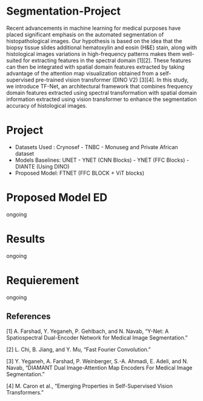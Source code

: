# Segmentation-Project
Recent advancements in machine learning for medical purposes have placed significant emphasis on the automated segmentation of histopathological images. Our hypothesis is based on the idea that the biopsy tissue slides additional hematoxylin and eosin (H&E) stain, along with histological images variations in high-frequency patterns makes them well-suited for extracting features in the spectral domain [1][2]. These features can then be integrated with spatial domain features extracted by taking advantage of the attention map visualization obtained from a self-supervised pre-trained vision transformer (DINO V2) [3][4]. In this study, we introduce TF-Net, an architectural framework that combines frequency domain features extracted using spectral transformation with spatial domain information extracted using vision transformer to enhance the segmentation accuracy of histological images.

# Project 
* Datasets Used : Crynosef - TNBC - Monuseg and Private African dataset 
* Models Baselines: UNET - YNET (CNN Blocks) - YNET (FFC Blocks) - DIANTE (Using DINO)
* Proposed Model: FTNET (FFC BLOCK + ViT blocks)

# Proposed Model ED
ongoing 
# Results
ongoing
# Requierement
ongoing
## References
[1] A. Farshad, Y. Yeganeh, P. Gehlbach, and N. Navab, “Y-Net: A Spatiospectral Dual-Encoder Network for Medical Image Segmentation.”

[2] L. Chi, B. Jiang, and Y. Mu, “Fast Fourier Convolution.”

[3] Y. Yeganeh, A. Farshad, P. Weinberger, S.-A. Ahmadi, E. Adeli, and N. Navab, “DIAMANT Dual Image-Attention Map Encoders For Medical Image Segmentation.”

[4] M. Caron et al., “Emerging Properties in Self-Supervised Vision Transformers.”
